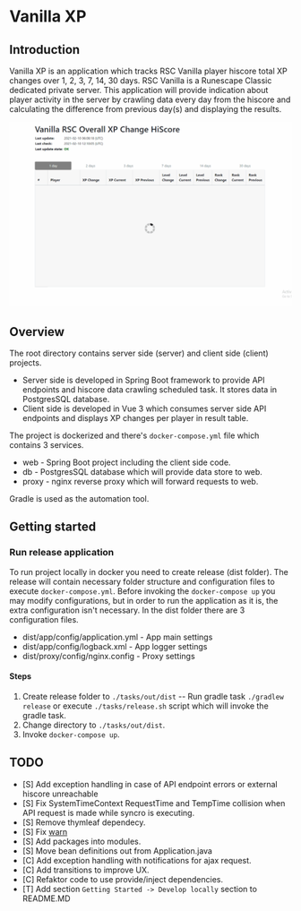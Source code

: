 # Vanilla XP

## Introduction

Vanilla XP is an application which tracks RSC Vanilla player hiscore total XP changes over 1, 2, 3, 7, 14, 30 days. RSC Vanilla is a Runescape Classic dedicated private server. This application will provide indication about player activity in the server by crawling data every day from the hiscore and calculating the difference from previous day(s) and displaying the results.

![Demo](demo.gif "Demo")

## Overview
The root directory contains server side (server) and client side (client) projects.
* Server side is developed in Spring Boot framework to provide API endpoints and hiscore data crawling scheduled task. It stores data in PostgresSQL database.
* Client side is developed in Vue 3 which consumes server side API endpoints and displays XP changes per player in result table.

The project is dockerized and there's `docker-compose.yml` file which contains 3 services.
* web -  Spring Boot project including the client side code.
* db - PostgresSQL database which will provide data store to web.
* proxy - nginx reverse proxy which will forward requests to web.

Gradle is used as the automation tool.

## Getting started

### Run release application
To run project locally in docker you need to create release (dist folder). The release will contain necessary folder structure and configuration files to execute `docker-compose.yml`. Before invoking the `docker-compose up` you may modify configurations, but in order to run the application as it is, the extra configuration isn't necessary. In the dist folder there are 3 configuration files.
- dist/app/config/application.yml - App main settings
- dist/app/config/logback.xml - App logger settings
- dist/proxy/config/nginx.config - Proxy settings

#### Steps
1. Create release folder to `./tasks/out/dist`
   -- Run gradle task `./gradlew release` or execute `./tasks/release.sh` script which will invoke the gradle task.
2. Change directory to `./tasks/out/dist`.
3. Invoke `docker-compose up`.


## TODO
- [S] Add exception handling in case of API endpoint errors or external hiscore unreachable
- [S] Fix SystemTimeContext RequestTime and TempTime collision when API request is made while syncro is executing.
- [S] Remove thymleaf dependecy.
- [S] Fix [warn](https://stackoverflow.com/questions/30549489/what-is-this-spring-jpa-open-in-view-true-property-in-spring-boot)
- [S] Add packages into modules.
- [S] Move bean definitions out from Application.java
- [C] Add exception handling with notifications for ajax request.
- [C] Add transitions to improve UX.
- [C] Refaktor code to use provide/inject dependencies.
- [T] Add section `Getting Started -> Develop locally` section to README.MD 